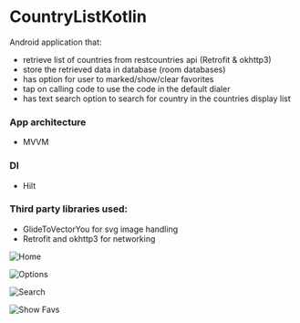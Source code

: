 # CountryListKotlin

Android application that:
- retrieve list of countries from restcountries api (Retrofit & okhttp3)
- store the retrieved data in database (room databases)
- has option for user to marked/show/clear favorites
- tap on calling code to use the code in the default dialer
- has text search option to search for country in the countries display list

### App architecture
- MVVM
 
### DI
- Hilt

### Third party libraries used:
- GlideToVectorYou for svg image handling
- Retrofit and okhttp3 for networking

![Home](https://livenlearnaday.github.io/assets/CountryListKotlin/main.jpg)


![Options](https://livenlearnaday.github.io/assets/CountryListKotlin/options.jpg)


![Search](https://livenlearnaday.github.io/assets/CountryListKotlin/search.jpg)


![Show Favs](https://livenlearnaday.github.io/assets/CountryListKotlin/favs.jpg)